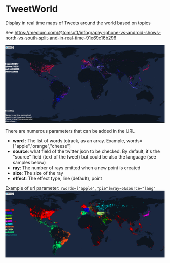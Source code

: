 # TweetWorld

Display in real time maps of Tweets around the world based on topics

See https://medium.com/@tomsoft/infography-iphone-vs-android-shows-north-vs-south-split-and-in-real-time-91e69c16b296

![Sample](/pics/sample.png)

There are numerous parameters that can be added in the URL

* __word__ : The list of words totrack, as an array. Example,   words=["apple","orange","cheese"]
* __source__: what field of the twitter json to be checked. By default, it's the "source" field (text of the tweet) but could be also the language (see samples below)
* __ray__: The number of rays emitted when a new point is created
* __size__: The size of the ray
* __effect__: The effect type, line (default), point

Example of url parameter:
`?words=["apple","pie"]&ray=5&source="lang"`
![Other Sample](/pics/other_sample.png)

